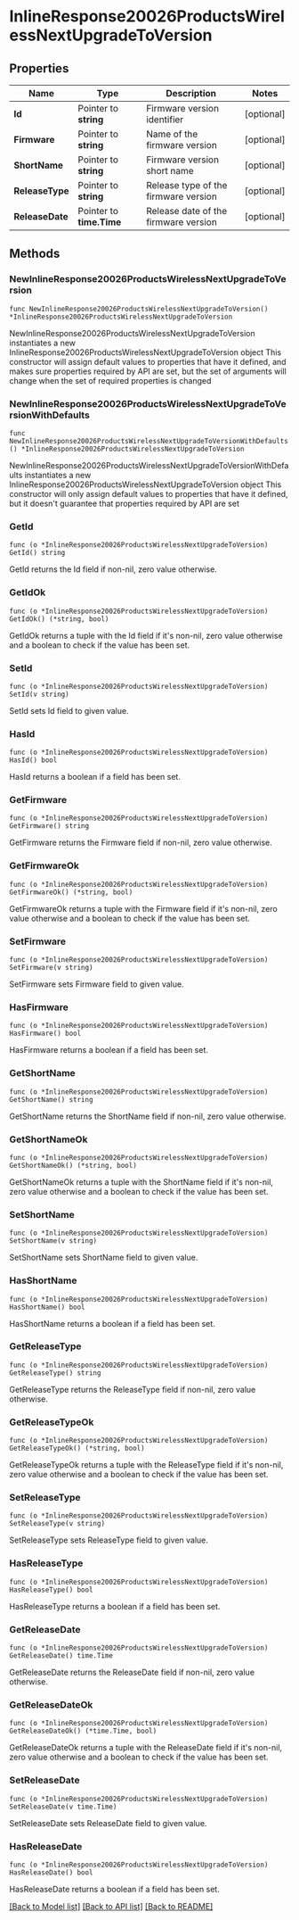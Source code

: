 # InlineResponse20026ProductsWirelessNextUpgradeToVersion

## Properties

Name | Type | Description | Notes
------------ | ------------- | ------------- | -------------
**Id** | Pointer to **string** | Firmware version identifier | [optional] 
**Firmware** | Pointer to **string** | Name of the firmware version | [optional] 
**ShortName** | Pointer to **string** | Firmware version short name | [optional] 
**ReleaseType** | Pointer to **string** | Release type of the firmware version | [optional] 
**ReleaseDate** | Pointer to **time.Time** | Release date of the firmware version | [optional] 

## Methods

### NewInlineResponse20026ProductsWirelessNextUpgradeToVersion

`func NewInlineResponse20026ProductsWirelessNextUpgradeToVersion() *InlineResponse20026ProductsWirelessNextUpgradeToVersion`

NewInlineResponse20026ProductsWirelessNextUpgradeToVersion instantiates a new InlineResponse20026ProductsWirelessNextUpgradeToVersion object
This constructor will assign default values to properties that have it defined,
and makes sure properties required by API are set, but the set of arguments
will change when the set of required properties is changed

### NewInlineResponse20026ProductsWirelessNextUpgradeToVersionWithDefaults

`func NewInlineResponse20026ProductsWirelessNextUpgradeToVersionWithDefaults() *InlineResponse20026ProductsWirelessNextUpgradeToVersion`

NewInlineResponse20026ProductsWirelessNextUpgradeToVersionWithDefaults instantiates a new InlineResponse20026ProductsWirelessNextUpgradeToVersion object
This constructor will only assign default values to properties that have it defined,
but it doesn't guarantee that properties required by API are set

### GetId

`func (o *InlineResponse20026ProductsWirelessNextUpgradeToVersion) GetId() string`

GetId returns the Id field if non-nil, zero value otherwise.

### GetIdOk

`func (o *InlineResponse20026ProductsWirelessNextUpgradeToVersion) GetIdOk() (*string, bool)`

GetIdOk returns a tuple with the Id field if it's non-nil, zero value otherwise
and a boolean to check if the value has been set.

### SetId

`func (o *InlineResponse20026ProductsWirelessNextUpgradeToVersion) SetId(v string)`

SetId sets Id field to given value.

### HasId

`func (o *InlineResponse20026ProductsWirelessNextUpgradeToVersion) HasId() bool`

HasId returns a boolean if a field has been set.

### GetFirmware

`func (o *InlineResponse20026ProductsWirelessNextUpgradeToVersion) GetFirmware() string`

GetFirmware returns the Firmware field if non-nil, zero value otherwise.

### GetFirmwareOk

`func (o *InlineResponse20026ProductsWirelessNextUpgradeToVersion) GetFirmwareOk() (*string, bool)`

GetFirmwareOk returns a tuple with the Firmware field if it's non-nil, zero value otherwise
and a boolean to check if the value has been set.

### SetFirmware

`func (o *InlineResponse20026ProductsWirelessNextUpgradeToVersion) SetFirmware(v string)`

SetFirmware sets Firmware field to given value.

### HasFirmware

`func (o *InlineResponse20026ProductsWirelessNextUpgradeToVersion) HasFirmware() bool`

HasFirmware returns a boolean if a field has been set.

### GetShortName

`func (o *InlineResponse20026ProductsWirelessNextUpgradeToVersion) GetShortName() string`

GetShortName returns the ShortName field if non-nil, zero value otherwise.

### GetShortNameOk

`func (o *InlineResponse20026ProductsWirelessNextUpgradeToVersion) GetShortNameOk() (*string, bool)`

GetShortNameOk returns a tuple with the ShortName field if it's non-nil, zero value otherwise
and a boolean to check if the value has been set.

### SetShortName

`func (o *InlineResponse20026ProductsWirelessNextUpgradeToVersion) SetShortName(v string)`

SetShortName sets ShortName field to given value.

### HasShortName

`func (o *InlineResponse20026ProductsWirelessNextUpgradeToVersion) HasShortName() bool`

HasShortName returns a boolean if a field has been set.

### GetReleaseType

`func (o *InlineResponse20026ProductsWirelessNextUpgradeToVersion) GetReleaseType() string`

GetReleaseType returns the ReleaseType field if non-nil, zero value otherwise.

### GetReleaseTypeOk

`func (o *InlineResponse20026ProductsWirelessNextUpgradeToVersion) GetReleaseTypeOk() (*string, bool)`

GetReleaseTypeOk returns a tuple with the ReleaseType field if it's non-nil, zero value otherwise
and a boolean to check if the value has been set.

### SetReleaseType

`func (o *InlineResponse20026ProductsWirelessNextUpgradeToVersion) SetReleaseType(v string)`

SetReleaseType sets ReleaseType field to given value.

### HasReleaseType

`func (o *InlineResponse20026ProductsWirelessNextUpgradeToVersion) HasReleaseType() bool`

HasReleaseType returns a boolean if a field has been set.

### GetReleaseDate

`func (o *InlineResponse20026ProductsWirelessNextUpgradeToVersion) GetReleaseDate() time.Time`

GetReleaseDate returns the ReleaseDate field if non-nil, zero value otherwise.

### GetReleaseDateOk

`func (o *InlineResponse20026ProductsWirelessNextUpgradeToVersion) GetReleaseDateOk() (*time.Time, bool)`

GetReleaseDateOk returns a tuple with the ReleaseDate field if it's non-nil, zero value otherwise
and a boolean to check if the value has been set.

### SetReleaseDate

`func (o *InlineResponse20026ProductsWirelessNextUpgradeToVersion) SetReleaseDate(v time.Time)`

SetReleaseDate sets ReleaseDate field to given value.

### HasReleaseDate

`func (o *InlineResponse20026ProductsWirelessNextUpgradeToVersion) HasReleaseDate() bool`

HasReleaseDate returns a boolean if a field has been set.


[[Back to Model list]](../README.md#documentation-for-models) [[Back to API list]](../README.md#documentation-for-api-endpoints) [[Back to README]](../README.md)


